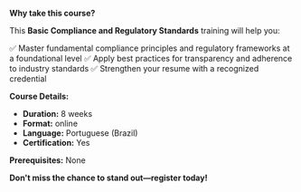 **Why take this course?**

This **Basic Compliance and Regulatory Standards** training will help you:

✅ Master fundamental compliance principles and regulatory frameworks at a foundational level
✅ Apply best practices for transparency and adherence to industry standards
✅ Strengthen your resume with a recognized credential

**Course Details:**
- **Duration:** 8 weeks
- **Format:** online
- **Language:** Portuguese (Brazil)
- **Certification:** Yes

**Prerequisites:**
None

**Don't miss the chance to stand out—register today!**